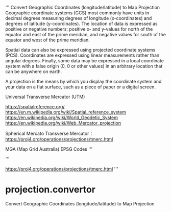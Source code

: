 '''
Convert Geographic Coordinates (longitude/latitude) to Map Projection
Geographic coordinate systems (GCS) most commonly have units in decimal degrees measuring degrees of longitude (x-coordinates) and degrees of latitude (y-coordinates).
The location of data is expressed as positive or negative numbers: positive x- and y-values for north of the equator and east of the prime meridian, and negative values for south of the equator and west of the prime meridian.

Spatial data can also be expressed using projected coordinate systems (PCS).
Coordinates are expressed using linear measurements rather than angular degrees.
Finally, some data may be expressed in a local coordinate system with a false origin (0, 0 or other values) in an arbitrary location that can be anywhere on earth.

A projection is the means by which you display the coordinate system and your data on a flat surface, such as a piece of paper or a digital screen.

Universal Transverse Mercator (UTM)

https://spatialreference.org/
https://en.m.wikipedia.org/wiki/Spatial_reference_system
https://en.wikipedia.org/wiki/World_Geodetic_System
https://en.wikipedia.org/wiki/Web_Mercator_projection

Spherical Mercato
Transverse Mercator： https://proj4.org/operations/projections/tmerc.html

MGA (Map Grid Australia) EPSG Codes
'''

'''

https://proj4.org/operations/projections/tmerc.html
'''

# projection.convertor
Convert Geographic Coordinates (longitude/latitude) to Map Projection
